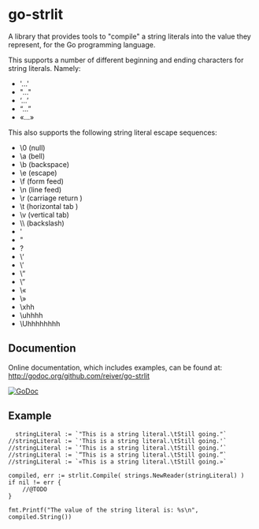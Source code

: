 # go-strlit

A library that provides tools to "compile" a string literals into the value they represent, for the Go programming language.

This supports a number of different beginning and ending characters for string literals. Namely:
* '...'
* "..."
* ‘...’
* “...”
* «...»

This also supports the following string literal escape sequences:
* \0 (null)
* \a (bell)
* \b (backspace)
* \e (escape)
* \f (form feed)
* \n (line feed)
* \r (carriage return )
* \t (horizontal tab )
* \v (vertical tab)
* \\\\ (backslash)
* \'
* \"
* \?
* \‘
* \’
* \“
* \”
* \«
* \»
* \xhh
* \uhhhh
* \Uhhhhhhhh


## Documention

Online documentation, which includes examples, can be found at: http://godoc.org/github.com/reiver/go-strlit

[![GoDoc](https://godoc.org/github.com/reiver/go-strlit?status.svg)](https://godoc.org/github.com/reiver/go-strlit)


## Example
```
  stringLiteral := `"This is a string literal.\tStill going."`
//stringLiteral := `'This is a string literal.\tStill going.'`
//stringLiteral := `‘This is a string literal.\tStill going.’`
//stringLiteral := `“This is a string literal.\tStill going.”`
//stringLiteral := `«This is a string literal.\tStill going.»`

compiled, err := strlit.Compile( strings.NewReader(stringLiteral) )
if nil != err {
	//@TODO
}

fmt.Printf("The value of the string literal is: %s\n", compiled.String())
```
